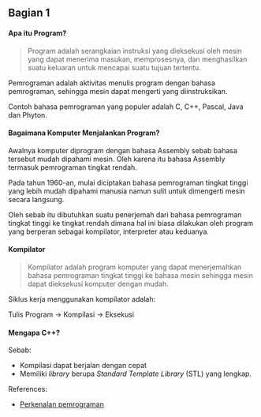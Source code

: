 ## Bagian 1
#### Apa itu Program?
> Program adalah serangkaian instruksi yang dieksekusi oleh mesin yang dapat menerima masukan, memprosesnya, dan menghasilkan suatu keluaran untuk mencapai
suatu tujuan tertentu.

Pemrograman adalah aktivitas menulis program dengan bahasa pemrograman, sehingga mesin dapat mengerti yang diinstruksikan.

Contoh bahasa pemrograman yang populer adalah C, C++, Pascal, Java dan Phyton. 

#### Bagaimana Komputer Menjalankan Program?

Awalnya komputer diprogram dengan bahasa Assembly sebab bahasa tersebut mudah dipahami mesin. Oleh karena itu bahasa Assembly termasuk pemrograman tingkat rendah.

Pada tahun 1960-an, mulai diciptakan bahasa pemrograman tingkat tinggi yang lebih mudah dipahami manusia namun sulit untuk dimengerti mesin secara langsung.

Oleh sebab itu dibutuhkan suatu penerjemah dari bahasa pemrograman tingkat tinggi ke tingkat rendah dimana hal ini biasa dilakukan oleh program yang berperan sebagai kompilator, interpreter atau keduanya.

#### Kompilator

> Kompilator adalah program komputer yang dapat menerjemahkan bahasa pemrograman tingkat tinggi ke bahasa mesin sehingga mesin dapat dieksekusi komputer dengan mudah.

Siklus kerja menggunakan kompilator adalah:

Tulis Program -> Kompilasi -> Eksekusi

#### Mengapa C++?
Sebab:

- Kompilasi dapat berjalan dengan cepat
- Memiliki *library* berupa *Standard Template Library* (STL) yang lengkap.

References:
- [Perkenalan pemrograman](https://tlx.toki.id/courses/basic/chapters/01/lessons/A)
